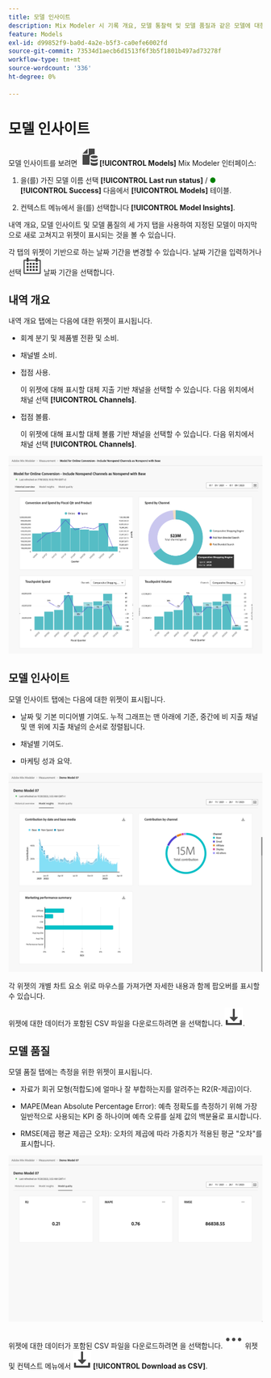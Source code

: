 ```yaml
---
title: 모델 인사이트
description: Mix Modeler 시 기록 개요, 모델 통찰력 및 모델 품질과 같은 모델에 대한 세부 정보를 얻는 방법에 대해 알아봅니다.
feature: Models
exl-id: d99852f9-ba0d-4a2e-b5f3-ca0efe6002fd
source-git-commit: 73534d1aecb6d1513f6f3b5f1801b497ad73278f
workflow-type: tm+mt
source-wordcount: '336'
ht-degree: 0%

---
```


# 모델 인사이트

모델 인사이트를 보려면 ![모델](../assets/icons/FileData.svg) **[!UICONTROL Models]** Mix Modeler 인터페이스:

1. 을(를) 가진 모델 이름 선택 **[!UICONTROL Last run status]** / <span style="color:green">●</span> **[!UICONTROL Success]** 다음에서 **[!UICONTROL Models]** 테이블.

1. 컨텍스트 메뉴에서 을(를) 선택합니다 **[!UICONTROL Model Insights]**.

내역 개요, 모델 인사이트 및 모델 품질의 세 가지 탭을 사용하여 지정된 모델이 마지막으로 새로 고쳐지고 위젯이 표시되는 것을 볼 수 있습니다.

각 탭의 위젯이 기반으로 하는 날짜 기간을 변경할 수 있습니다. 날짜 기간을 입력하거나 선택 ![캘린더](../assets/icons/Calendar.svg) 날짜 기간을 선택합니다.


## 내역 개요

내역 개요 탭에는 다음에 대한 위젯이 표시됩니다.

* 회계 분기 및 제품별 전환 및 소비.

* 채널별 소비.

* 접점 사용.

  이 위젯에 대해 표시할 대체 지출 기반 채널을 선택할 수 있습니다. 다음 위치에서 채널 선택 **[!UICONTROL Channels]**.

* 접점 볼륨.

  이 위젯에 대해 표시할 대체 볼륨 기반 채널을 선택할 수 있습니다. 다음 위치에서 채널 선택 **[!UICONTROL Channels]**.

![모델 - 기록 개요](../assets/model-historical-overview.png)

## 모델 인사이트

모델 인사이트 탭에는 다음에 대한 위젯이 표시됩니다.

* 날짜 및 기본 미디어별 기여도. 누적 그래프는 맨 아래에 기준, 중간에 비 지출 채널 및 맨 위에 지출 채널의 순서로 정렬됩니다.

* 채널별 기여도.

* 마케팅 성과 요약.

![모델 - 모델 인사이트](../assets/model-model-insights.png)

각 위젯의 개별 차트 요소 위로 마우스를 가져가면 자세한 내용과 함께 팝오버를 표시할 수 있습니다.

위젯에 대한 데이터가 포함된 CSV 파일을 다운로드하려면 을 선택합니다. ![다운로드](../assets/icons/Download.svg).




## 모델 품질

모델 품질 탭에는 측정을 위한 위젯이 표시됩니다.

* 자료가 회귀 모형(적합도)에 얼마나 잘 부합하는지를 알려주는 R2(R-제곱)이다.

* MAPE(Mean Absolute Percentage Error): 예측 정확도를 측정하기 위해 가장 일반적으로 사용되는 KPI 중 하나이며 예측 오류를 실제 값의 백분율로 표시합니다.

* RMSE(제곱 평균 제곱근 오차): 오차의 제곱에 따라 가중치가 적용된 평균 &quot;오차&quot;를 표시합니다.

![모델 품질](../assets/model-quality.png)

위젯에 대한 데이터가 포함된 CSV 파일을 다운로드하려면 을 선택합니다. ![자세히](../assets/icons/More.svg) 위젯 및 컨텍스트 메뉴에서 ![다운로드](../assets/icons/Download.svg) **[!UICONTROL Download as CSV]**.

